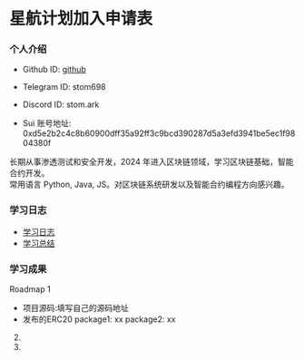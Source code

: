 # 星航计划加入申请表

### 个人介绍

* Github ID: [github](https://github.com/baicaiyihao)

* Telegram ID: stom698

* Discord ID: stom.ark

* Sui 账号地址: 0xd5e2b2c4c8b60900dff35a92ff3c9bcd390287d5a3efd3941be5ec1f9804380f

长期从事渗透测试和安全开发，2024 年进入区块链领域，学习区块链基础，智能合约开发。  
常用语言 Python, Java, JS。对区块链系统研发以及智能合约编程方向感兴趣。

### 学习日志

- [学习日志](journal.md)
- [学习总结](summary.md)

### 学习成果

Roadmap  1  
- 项目源码:填写自己的源码地址
- 发布的ERC20
package1: xx
package2: xx


2.


3. 

